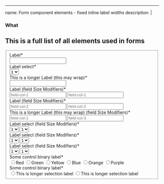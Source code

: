 
---
name: Form component elements - fixed inline label widths
description: |
   ### What
   This is a full list of all elements used in forms
---
<form>
  <fieldset>
    <div class="control-group required">
      <label for="frm-email" class="control-label">Label<em title="Required" role="presentation">*</em></label>
      <div class="controls">
        <input id="frm-email" type="text" name="frm-email" required="required" aria-required="true"/>
      </div>
    </div>
    <div class="control-group required">
      <label for="frm-email" class="control-label">Label select<em title="Required" role="presentation">*</em></label>
      <div class="controls">
        <select>
          <option value="1">1</option>
          <option value="2">2</option>
          <option value="3">3</option>
          <option value="4">4</option>
          <option value="5">5</option>
        </select>
      </div>
    </div>
    <div class="control-group required">
      <label for="frm-email" class="control-label">This is a longer Label (this may wrap)<em title="Required" role="presentation">*</em></label>
      <div class="controls">
        <input id="frm-email" type="text" name="frm-email" required="required" aria-required="true"/>
      </div>
    </div>
    <div class="control-group required">
      <label for="frm-email" class="control-label">Label (field Size Modifiers)<em title="Required" role="presentation">*</em></label>
      <div class="controls">
        <input id="frm-email" type="text" name="frm-email" required="required" aria-required="true" placeholder="field-col-1" class="field-col-1"/>
        <input id="frm-email" type="text" name="frm-email" required="required" aria-required="true" placeholder="field-col-1" class="field-col-1"/>
      </div>
    </div>
    <div class="control-group required">
      <label for="frm-email" class="control-label">Label (field Size Modifiers)<em title="Required" role="presentation">*</em></label>
      <div class="controls">
        <input id="frm-email" type="text" name="frm-email" required="required" aria-required="true" placeholder="field-col-2" class="field-col-2"/>
        <input id="frm-email" type="text" name="frm-email" required="required" aria-required="true" placeholder="field-col-2" class="field-col-2"/>
      </div>
    </div>
    <div class="control-group required">
      <label for="frm-email" class="control-label">This is a longer Label (this may wrap) (field Size Modifiers)<em title="Required" role="presentation">*</em></label>
      <div class="controls">
        <input id="frm-email" type="text" name="frm-email" required="required" aria-required="true" placeholder="field-col-1" class="field-col-1"/>
        <input id="frm-email" type="text" name="frm-email" required="required" aria-required="true" placeholder="field-col-3" class="field-col-3"/>
      </div>
    </div>
    <div class="control-group required">
      <label for="frm-email" class="control-label">Label select (field Size Modifiers)<em title="Required" role="presentation">*</em></label>
      <div class="controls">
        <select class="field-col-1">
          <option value="1">1</option>
          <option value="2">2</option>
          <option value="3">3</option>
          <option value="4">4</option>
          <option value="5">5</option>
        </select>
        <select class="field-col-1">
          <option value="1">1</option>
          <option value="2">2</option>
          <option value="3">3</option>
          <option value="4">4</option>
          <option value="5">5</option>
        </select>
      </div>
    </div>
    <div class="control-group required">
      <label for="frm-email" class="control-label">Label select (field Size Modifiers)<em title="Required" role="presentation">*</em></label>
      <div class="controls">
        <select class="field-col-2">
          <option value="1">1</option>
          <option value="2">2</option>
          <option value="3">3</option>
          <option value="4">4</option>
          <option value="5">5</option>
        </select>
        <select class="field-col-2">
          <option value="1">1</option>
          <option value="2">2</option>
          <option value="3">3</option>
          <option value="4">4</option>
          <option value="5">5</option>
        </select>
      </div>
    </div>
    <div class="control-group required">
      <label for="frm-email" class="control-label">Label select (field Size Modifiers)<em title="Required" role="presentation">*</em></label>
      <div class="controls">
        <select class="field-col-1">
          <option value="1">1</option>
          <option value="2">2</option>
          <option value="3">3</option>
          <option value="4">4</option>
          <option value="5">5</option>
        </select>
        <select class="field-col-1">
          <option value="1">1</option>
          <option value="2">2</option>
          <option value="3">3</option>
          <option value="4">4</option>
          <option value="5">5</option>
        </select>
      </div>
    </div>
    <div class="control-binary required">
      <label for="frm-email" class="control-label">Some control binary label<em title="Required" role="presentation">*</em></label>
      <div class="controls">
        <label class="binary-label field-col-1">
          <input type="radio" class="input-radio"/>Red
        </label>
        <label class="binary-label field-col-1">
          <input type="radio" class="input-radio"/>Green
        </label>
        <label class="binary-label field-col-1">
          <input type="radio" class="input-radio"/>Yellow
        </label>
        <label class="binary-label field-col-1">
          <input type="radio" class="input-radio"/>Blue
        </label>
        <label class="binary-label field-col-1">
          <input type="radio" class="input-radio"/>Orange
        </label>
        <label class="binary-label field-col-1">
          <input type="radio" class="input-radio"/>Purple
        </label>
      </div>
    </div>
    <div class="control-binary required">
      <label for="frm-email" class="control-label">Some control binary label<em title="Required" role="presentation">*</em></label>
      <div class="controls">
        <label class="binary-label field-col-2">
          <input type="radio" class="input-radio"/>This is longer selection label
        </label>
        <label class="binary-label field-col-2">
          <input type="radio" class="input-radio"/>This is longer selection label
        </label>
      </div>
    </div>
  </fieldset>
</form>